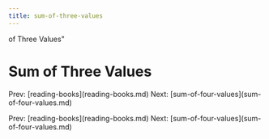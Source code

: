 ```yaml
---
title: sum-of-three-values
---
```


of Three Values\"

# Sum of Three Values

Prev: \[reading-books](reading-books.md) Next:
\[sum-of-four-values](sum-of-four-values.md)

Prev: \[reading-books](reading-books.md) Next:
\[sum-of-four-values](sum-of-four-values.md)
